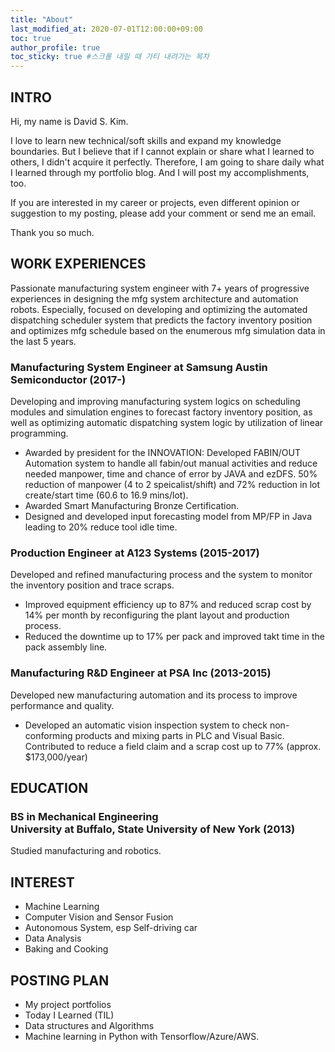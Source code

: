 ```yaml
---
title: "About"
last_modified_at: 2020-07-01T12:00:00+09:00
toc: true
author_profile: true
toc_sticky: true #스크롤 내릴 때 가티 내려가는 목차
---
```


## INTRO
Hi, my name is David S. Kim.

I love to learn new technical/soft skills and expand my knowledge boundaries. But I believe that if I cannot explain or share what I learned to others, I didn't acquire it perfectly. Therefore, I am going to share daily what I learned through my portfolio blog. And I will post my accomplishments, too.

If you are interested in my career or projects, even different opinion or suggestion to my posting, please add your comment or send me an email.

Thank you so much.



## WORK EXPERIENCES 
Passionate manufacturing system engineer with 7+ years of progressive experiences in designing the mfg system architecture and automation robots. Especially, focused on developing and optimizing the automated dispatching scheduler system that predicts the factory inventory position and optimizes mfg schedule based on the enumerous mfg simulation data in the last 5 years. 

### Manufacturing System Engineer at Samsung Austin Semiconductor (2017-)
Developing and improving manufacturing system logics on scheduling modules and simulation engines to forecast factory inventory position, as well as optimizing automatic dispatching system logic by utilization of linear programming.
- Awarded by president for the INNOVATION: Developed FABIN/OUT Automation system to handle all fabin/out manual activities and reduce needed manpower, time and chance of error by JAVA and ezDFS. 50% reduction of manpower (4 to 2 speicalist/shift) and 72% reduction in lot create/start time (60.6 to 16.9 mins/lot).
- Awarded Smart Manufacturing Bronze Certification.
-  Designed and developed input forecasting model from MP/FP in Java leading to 20% reduce tool idle time.

### Production Engineer at A123 Systems (2015-2017)
Developed and refined manufacturing process and the system to monitor the inventory position and trace scraps.
- Improved equipment efficiency up to 87% and reduced scrap cost by 14% per month by reconfiguring the plant layout and production process. 
- Reduced the downtime up to 17% per pack and improved takt time in the pack assembly line.

### Manufacturing R&D Engineer at PSA Inc (2013-2015)
Developed new manufacturing automation and its process to improve performance and quality.
- Developed an automatic vision inspection system to check non-conforming products and mixing parts in PLC and Visual Basic. Contributed to reduce a field claim and a scrap cost up to 77% (approx. $173,000/year)



## EDUCATION
### BS in Mechanical Engineering<br>University at Buffalo, State University of New York (2013)
Studied manufacturing and robotics.



## INTEREST
- Machine Learning
- Computer Vision and Sensor Fusion
- Autonomous System, esp Self-driving car
- Data Analysis
- Baking and Cooking



## POSTING PLAN
- My project portfolios
- Today I Learned (TIL)
- Data structures and Algorithms
- Machine learning in Python with Tensorflow/Azure/AWS.

